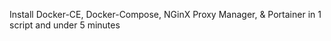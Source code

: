 Install Docker-CE, Docker-Compose, NGinX Proxy Manager, &amp; Portainer in 1 script and under 5 minutes 
